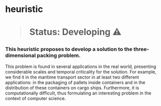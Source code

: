 <h1> heuristic <h1>

> Status: Developing ⚠️
### This heuristic proposes to develop a solution to the three-dimensional packing problem. 
This problem is found in several applications in the real world, presenting considerable scales and temporal
criticality for the solution. For example, we find it in the maritime transport sector in at least
two different applications: in the packaging of pallets inside containers and in the distribution of
these containers on cargo ships. Furthermore, it is computationally difficult, thus formulating
an interesting problem in the context of computer science. 
